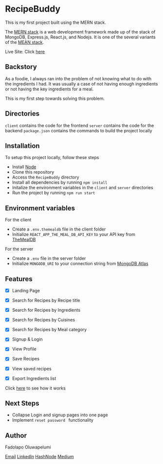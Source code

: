 
# RecipeBuddy


This is my first project built using the MERN stack.

The [MERN stack](https://www.mongodb.com/mern-stack) is a web development framework made up of the stack of MongoDB, Express.js, React.js, and Nodejs. It is one of the several variants of the [MEAN stack](https://www.mongodb.com/mean-stack).

Live Site: Click [here](https://google.com)

## Backstory

As a foodie, I always ran into the problem of not knowing what to do with the ingredients I had. It was usually a case of not having enough ingredients or not having the key ingredients for a meal. 

This is my first step towards solving this problem. 


## Directories

`client` contains the code for the frontend 
`server` contains the code for the backend
`package.json` contains the commands to build the project locally



## Installation

To setup this project locally, follow these steps
- Install [Node](https://nodejs.org/en/download)
- Clone this repository
- Access the `RecipeBuddy` directory
- Install all dependencies by running `npm install`
- Initalize the environment variables in the `client` and `server` directories
- Run the project by running `npm run start`

## Environment variables

For the client
- Create a `.env.themealdb` file in the client folder
- Initialize `REACT_APP_THE_MEAL_DB_API_KEY` to your API key from [TheMealDB](https://www.themealdb.com/api.php)

For the server
- Create a `.env` file in the server folder
- Initialize `MONGODB_URI` to your connection string from [MongoDB Atlas](https://www.mongodb.com/docs/guides/atlas/connection-string/)

## Features
- [x] Landing Page
- [x] Search for Recipes by Recipe title
- [x] Search for Recipes by Ingredients
- [x] Search for Recipes by Cuisines
- [x] Search for Recipes by Meal category
- [x] Signup & Login
- [x] View Profile
- [x] Save Recipes
- [x] View saved recipes
- [x] Export Ingredients list


Click [here](https://youtu.be/) to see how it works

## Next Steps

- Collapse Login and signup pages into one page
- Implement `reset password ` functionality

## Author
Fadolapo Oluwapelumi

[Email](mailto:pelumifadolapo7@gmail.com) [LinkedIn](https://www.linkedin.com/in/oluwapelumi-fadolapo/) [HashNode](https://hashnode.com/@pelumi7) [Medium](https://medium.com/@lumi_codes)

